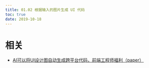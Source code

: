 ```yaml
---
title: 01.02 根据输入的图片生成 UI 代码
toc: true
date: 2019-10-18
---
```



# 相关

- [AI可以将UI设计图自动生成跨平台代码，前端工程师福利（paper）](https://www.sohu.com/a/194061262_798050)
